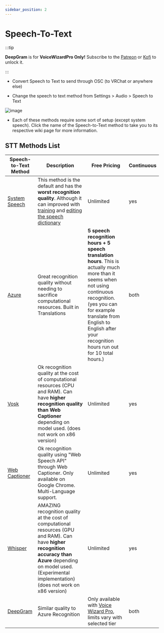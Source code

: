 ```yaml
---
sidebar_position: 2
---
```

# Speech-To-Text

:::tip 

**DeepGram** is for **VoiceWizardPro Only!** Subscribe to the [Patreon](https://www.patreon.com/ttsvoicewizard) or [Kofi](https://ko-fi.com/ttsvoicewizard) to unlock it. 

:::

- Convert Speech to Text to send through OSC (to VRChat or anywhere else)

- Change the speech to text method from Settings > Audio > Speech to Text

![image](https://user-images.githubusercontent.com/101527472/219900481-b932ca37-4f67-441f-9ac5-cde7b27883ab.png)

- Each of these methods require some sort of setup (except system speech). Click the name of the Speech-to-Text method to take you to its respective wiki page for more information.

## STT Methods List
| Speech-to-Text Method  | Description | Free Pricing | Continuous |
| ------------- | ------------- | ------------- | ------------- |
| [System Speech](/docs/SpeechRecognitionMethods/SystemSpeechSTT) | This method is the default and has the **worst recognition quality**. Although it can improved with [training](https://www.thewindowsclub.com/windows-speech-recognition-voice-training) and [editing the speech dictionary](https://www.tenforums.com/tutorials/120879-add-delete-prevent-edit-speech-dictionary-words-windows-10-a.html)  | Unlimited | yes |
| [Azure](/docs/SpeechRecognitionMethods/AzureSTT) | Great recognition quality without needing to sacrifice computational resources. Built in Translations | **5 speech recognition hours + 5 speech translation hours**. This is actually much more than it seems when not using continuous recognition. (yes you can for example translate from English to English after your recognition hours run out for 10 total hours.) | both |
| [Vosk](/docs/SpeechRecognitionMethods/Vosk) | Ok recognition quality at the cost of computational resources (CPU and RAM). Can have **higher recognition quality than Web Captioner** depending on model used. (does not work on x86 version) | Unlimited  | yes |
| [Web Captioner](/docs/SpeechRecognitionMethods/WebCaptioner) | Ok recognition quality using "Web Speech API" through Web Captioner. Only available on Google Chrome. Multi-Language support. | Unlimited  | yes |
| [Whisper](/docs/SpeechRecognitionMethods/Whisper) | AMAZING recognition quality at the cost of computational resources (GPU and RAM). Can have **higher recognition accuracy than Azure** depending on model used. (Experimental implementation) (does not work on x86 version) | Unlimited | yes |
| [DeepGram](/docs/SpeechRecognitionMethods/DeepGram) | Similar quality to Azure Recognition | Only available with [Voice Wizard Pro](https://ko-fi.com/ttsvoicewizard/tiers), limits vary with selected tier| both |

